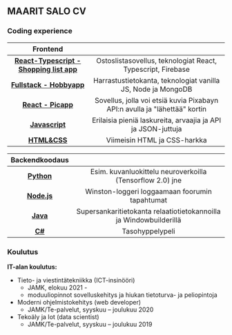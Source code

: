 ## MAARIT SALO CV


### Coding experience

|  **Frontend** |                              | 
|:-------------:|:------:|
|  [**React-Typescript - Shopping list app**](https://github.com/vihervirveli/portfolio/tree/master/Typescript/shoppinglist-app) | Ostoslistasovellus, teknologiat React, Typescript, Firebase |
|  [**Fullstack - Hobbyapp**](https://github.com/vihervirveli/Fullstack-HobbyApp) | Harrastustietokanta, teknologiat vanilla JS, Node ja MongoDB |
|  [**React - Picapp**](https://github.com/vihervirveli/pic-app) | Sovellus, jolla voi etsiä kuvia Pixabayn API:n avulla ja "lähettää" kortin    |
|  [**Javascript**](https://github.com/vihervirveli/portfolio/tree/master/Javascript)| Erilaisia pieniä laskureita, arvaajia ja API ja JSON-juttuja |
| [**HTML&CSS**](https://github.com/vihervirveli/portfolio/tree/master/HTMLjaCSS)  | Viimeisin HTML ja CSS-harkka|   


|  Backendkoodaus    |                                    | 
|:-------------:|:---------:|
| [**Python**](https://github.com/vihervirveli/portfolio/tree/master/AI_and_Python)| Esim. kuvanluokittelu neuroverkoilla (Tensorflow 2.0) jne |
|  [**Node.js**](https://github.com/vihervirveli/WiableNode/blob/master/routes/api/articles.js)| Winston-loggeri loggaamaan foorumin tapahtumat |
| [**Java**](https://github.com/vihervirveli/portfolio/tree/master/Java)| Supersankaritietokanta relaatiotietokannoilla ja Windowbuilderillä |
| [**C#**](https://github.com/vihervirveli/portfolio/tree/master/C%23)  | Tasohyppelypeli |

### Koulutus

**IT-alan koulutus:** 

* Tieto- ja viestintätekniikka (ICT-insinööri)
    * JAMK, elokuu 2021 -
    * moduuliopinnot sovelluskehitys ja hiukan tietoturva- ja peliopintoja
* Moderni ohjelmistokehitys (web developer)
    * JAMK/Te-palvelut, syyskuu – joulukuu 2020  
* Tekoäly ja Iot (data scientist)
    * JAMK/Te-palvelut, syyskuu – joulukuu 2019
